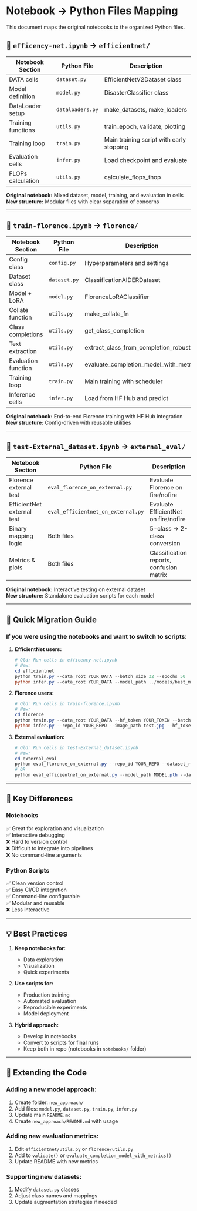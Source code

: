 # Notebook → Python Files Mapping

This document maps the original notebooks to the organized Python files.

## 📓 `efficency-net.ipynb` → `efficientnet/`

| Notebook Section | Python File | Description |
|-----------------|-------------|-------------|
| DATA cells | `dataset.py` | EfficientNetV2Dataset class |
| Model definition | `model.py` | DisasterClassifier class |
| DataLoader setup | `dataloaders.py` | make_datasets, make_loaders |
| Training functions | `utils.py` | train_epoch, validate, plotting |
| Training loop | `train.py` | Main training script with early stopping |
| Evaluation cells | `infer.py` | Load checkpoint and evaluate |
| FLOPs calculation | `utils.py` | calculate_flops_thop |

**Original notebook:** Mixed dataset, model, training, and evaluation in cells  
**New structure:** Modular files with clear separation of concerns

---

## 📓 `train-florence.ipynb` → `florence/`

| Notebook Section | Python File | Description |
|-----------------|-------------|-------------|
| Config class | `config.py` | Hyperparameters and settings |
| Dataset class | `dataset.py` | ClassificationAIDERDataset |
| Model + LoRA | `model.py` | FlorenceLoRAClassifier |
| Collate function | `utils.py` | make_collate_fn |
| Class completions | `utils.py` | get_class_completion |
| Text extraction | `utils.py` | extract_class_from_completion_robust |
| Evaluation function | `utils.py` | evaluate_completion_model_with_metrics |
| Training loop | `train.py` | Main training with scheduler |
| Inference cells | `infer.py` | Load from HF Hub and predict |

**Original notebook:** End-to-end Florence training with HF Hub integration  
**New structure:** Config-driven with reusable utilities

---

## 📓 `test-External_dataset.ipynb` → `external_eval/`

| Notebook Section | Python File | Description |
|-----------------|-------------|-------------|
| Florence external test | `eval_florence_on_external.py` | Evaluate Florence on fire/nofire |
| EfficientNet external test | `eval_efficientnet_on_external.py` | Evaluate EfficientNet on fire/nofire |
| Binary mapping logic | Both files | 5-class → 2-class conversion |
| Metrics & plots | Both files | Classification reports, confusion matrix |

**Original notebook:** Interactive testing on external dataset  
**New structure:** Standalone evaluation scripts for each model

---

## 🔄 Quick Migration Guide

### If you were using the notebooks and want to switch to scripts:

1. **EfficientNet users:**
   ```powershell
   # Old: Run cells in efficency-net.ipynb
   # New: 
   cd efficientnet
   python train.py --data_root YOUR_DATA --batch_size 32 --epochs 50
   python infer.py --data_root YOUR_DATA --model_path ../models/best_model.pth
   ```

2. **Florence users:**
   ```powershell
   # Old: Run cells in train-florence.ipynb
   # New:
   cd florence
   python train.py --data_root YOUR_DATA --hf_token YOUR_TOKEN --batch_size 16
   python infer.py --repo_id YOUR_REPO --image_path test.jpg --hf_token YOUR_TOKEN
   ```

3. **External evaluation:**
   ```powershell
   # Old: Run cells in test-External_dataset.ipynb
   # New:
   cd external_eval
   python eval_florence_on_external.py --repo_id YOUR_REPO --dataset_root EXTERNAL_DATA --hf_token YOUR_TOKEN
   # OR
   python eval_efficientnet_on_external.py --model_path MODEL.pth --dataset_root EXTERNAL_DATA
   ```

---

## 🎯 Key Differences

### Notebooks
✅ Great for exploration and visualization  
✅ Interactive debugging  
❌ Hard to version control  
❌ Difficult to integrate into pipelines  
❌ No command-line arguments  

### Python Scripts
✅ Clean version control  
✅ Easy CI/CD integration  
✅ Command-line configurable  
✅ Modular and reusable  
❌ Less interactive  

---

## 💡 Best Practices

1. **Keep notebooks for:**
   - Data exploration
   - Visualization
   - Quick experiments

2. **Use scripts for:**
   - Production training
   - Automated evaluation
   - Reproducible experiments
   - Model deployment

3. **Hybrid approach:**
   - Develop in notebooks
   - Convert to scripts for final runs
   - Keep both in repo (notebooks in `notebooks/` folder)

---

## 🔧 Extending the Code

### Adding a new model approach:

1. Create folder: `new_approach/`
2. Add files: `model.py`, `dataset.py`, `train.py`, `infer.py`
3. Update main `README.md`
4. Create `new_approach/README.md` with usage

### Adding new evaluation metrics:

1. Edit `efficientnet/utils.py` or `florence/utils.py`
2. Add to `validate()` or `evaluate_completion_model_with_metrics()`
3. Update README with new metrics

### Supporting new datasets:

1. Modify `dataset.py` classes
2. Adjust class names and mappings
3. Update augmentation strategies if needed
